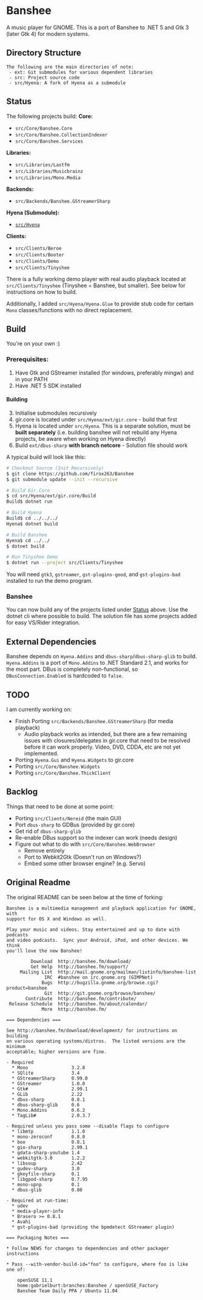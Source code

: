 # Banshee
A music player for GNOME. This is a port of Banshee to .NET 5 and
Gtk 3 (later Gtk 4) for modern systems.

## Directory Structure
```
The following are the main directories of note:
 - ext: Git submodules for various dependent libraries
 - src: Project source code
 - src/Hyena: A fork of Hyena as a submodule
```

## Status
The following projects build:
**Core:**
 - `src/Core/Banshee.Core`
 - `src/Core/Banshee.CollectionIndexer`
 - `src/Core/Banshee.Services`

**Libraries:**
 - `src/Libraries/Lastfm`
 - `src/Libraries/Musicbrainz`
 - `src/Libraries/Mono.Media`

**Backends:**
 - `src/Backends/Banshee.GStreamerSharp`

**Hyena (Submodule):**
 - [`src/Hyena`](https://github.com/firox263/Hyena)

**Clients:**
 - `src/Clients/Beroe`
 - `src/Clients/Booter`
 - `src/Clients/Demo`
 - `src/Clients/Tinyshee`



There is a fully working demo player with real audio playback
located at `src/Clients/Tinyshee` (Tinyshee = Banshee, but smaller).
See below for instructions on how to build.

Additionally, I added `src/Hyena/Hyena.Glue` to provide stub code for
certain `Mono` classes/functions with no direct replacement.

## Build
You're on your own :)

### Prerequisites:
1. Have Gtk and GStreamer installed (for windows, preferably mingw) and in your PATH
2. Have .NET 5 SDK installed
   
#### Building
3. Initialise submodules recursively
4. gir.core is located under `src/Hyena/ext/gir.core` - build that first
5. Hyena is located under `src/Hyena`. This is a separate solution, must be **built separately** (i.e. building banshee will not rebuild any Hyena projects, be aware when working on Hyena directly)
6. Build `ext/dbus-sharp` **with branch netcore** - Solution file should work

A typical build will look like this:
```bash
# Checkout Source (Init Recursively)
$ git clone https://github.com/firox263/Banshee
$ git submodule update --init --recursive

# Build Gir.Core
$ cd src/Hyena/ext/gir.core/Build
Build$ dotnet run 

# Build Hyena
Build$ cd ../../../
Hyena$ dotnet build

# Build Banshee
Hyena$ cd ../../
$ dotnet build

# Run Tinyshee Demo
$ dotnet run --project src/Clients/Tinyshee 
```

You will need `gtk3`, `gstreamer`, `gst-plugins-good`, and `gst-plugins-bad`
installed to run the demo program.

### Banshee
You can now build any of the projects listed under [Status](#status) above. Use the dotnet cli where possible to build. The solution file has some projects added for easy VS/Rider integration.

## External Dependencies
Banshee depends on `Hyena.Addins` and `dbus-sharp`/`dbus-sharp-glib` to
build. `Hyena.Addins` is a port of `Mono.Addins` to .NET Standard 2.1, and
works for the most part. DBus is completely non-functional, so `DBusConnection.Enabled`
is hardcoded to `false`.

## TODO
I am currently working on:
 - Finish Porting `src/Backends/Banshee.GStreamerSharp` (for media playback)
    - Audio playback works as intended, but there are a few remaining issues with
      closures/delegates in gir.core that need to be resolved before it can work
      properly. Video, DVD, CDDA, etc are not yet implemented.
 - Porting `Hyena.Gui` and `Hyena.Widgets` to gir.core
 - Porting `src/Core/Banshee.Widgets`
 - Porting `src/Core/Banshee.ThickClient`
 
## Backlog
Things that need to be done at some point:
 - Porting `src/Clients/Nereid` (the main GUI)
 - Port `dbus-sharp` to GDBus (provided by gir.core)
 - Get rid of `dbus-sharp-glib`
 - Re-enable DBus support so the indexer can work (needs design)
 - Figure out what to do with `src/Core/Banshee.WebBrowser`
     - Remove entirely
     - Port to Webkit2Gtk (Doesn't run on Windows?)
     - Embed some other browser engine? (e.g. Servo)

## Original Readme
The original README can be seen below at the time of forking:

```
Banshee is a multimedia management and playback application for GNOME, with
support for OS X and Windows as well.

Play your music and videos. Stay entertained and up to date with podcasts
and video podcasts.  Sync your Android, iPod, and other devices. We think
you'll love the new Banshee!

         Download  http://banshee.fm/download/
         Get Help  http://banshee.fm/support/
     Mailing List  http://mail.gnome.org/mailman/listinfo/banshee-list
              IRC  #banshee on irc.gnome.org (GIMPNet)
             Bugs  http://bugzilla.gnome.org/browse.cgi?product=banshee
              Git  http://git.gnome.org/browse/banshee/
       Contribute  http://banshee.fm/contribute/
 Release Schedule  http://banshee.fm/about/calendar/
             More  http://banshee.fm/
 
=== Dependencies ===

See http://banshee.fm/download/development/ for instructions on building
on various operating systems/distros.  The listed versions are the minimum
acceptable; higher versions are fine.

- Required
  * Mono                3.2.8
  * SQlite              3.4
  * GStreamerSharp      0.99.0
  * GStreamer           1.0.0
  * Gtk#                2.99.1
  * GLib                2.22
  * dbus-sharp          0.8.1
  * dbus-sharp-glib     0.6
  * Mono.Addins         0.6.2
  * TagLib#             2.0.3.7

- Required unless you pass some --disable flags to configure
  * libmtp              1.1.0
  * mono-zeroconf       0.8.0
  * boo                 0.8.1
  * gio-sharp           2.99.1
  * gdata-sharp-youtube 1.4
  * webkitgtk-3.0       1.2.2
  * libsoup             2.42
  * gudev-sharp         3.0
  * gkeyfile-sharp      0.1
  * libgpod-sharp       0.7.95
  * mono-upnp           0.1
  * dbus-glib           0.80

- Required at run-time:
  * udev
  * media-player-info
  * Brasero >= 0.8.1
  * Avahi
  * gst-plugins-bad (providing the bpmdetect GStreamer plugin)

=== Packaging Notes ===

* Follow NEWS for changes to dependencies and other packager instructions

* Pass --with-vendor-build-id="foo" to configure, where foo is like one of:

    openSUSE 11.1
    home:gabrielburt:branches:Banshee / openSUSE_Factory
    Banshee Team Daily PPA / Ubuntu 11.04
```
